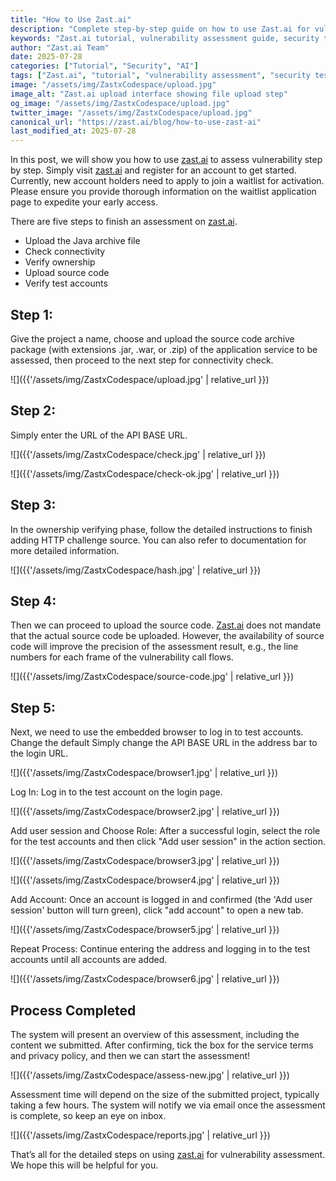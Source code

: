 ```yaml
---
title: "How to Use Zast.ai"
description: "Complete step-by-step guide on how to use Zast.ai for vulnerability assessment. Learn how to upload code, verify ownership, add test accounts, and get detailed security reports with zero false positives."
keywords: "Zast.ai tutorial, vulnerability assessment guide, security testing, code upload, ownership verification, test accounts, security reports, AI security, automated vulnerability detection"
author: "Zast.ai Team"
date: 2025-07-28
categories: ["Tutorial", "Security", "AI"]
tags: ["Zast.ai", "tutorial", "vulnerability assessment", "security testing", "how-to", "user guide", "step-by-step", "AI security"]
image: "/assets/img/ZastxCodespace/upload.jpg"
image_alt: "Zast.ai upload interface showing file upload step"
og_image: "/assets/img/ZastxCodespace/upload.jpg"
twitter_image: "/assets/img/ZastxCodespace/upload.jpg"
canonical_url: "https://zast.ai/blog/how-to-use-zast-ai"
last_modified_at: 2025-07-28
---
```


In this post, we will show you how to use <a href="https://zast.ai" target="_blank">zast.ai</a> to assess vulnerability step by step. Simply visit <a href="https://zast.ai" target="_blank">zast.ai</a> and register for an account to get started. Currently, new account holders need to apply to join a waitlist for activation. Please ensure you provide thorough information on the waitlist application page to expedite your early access.

There are five steps to finish an assessment on <a href="https://zast.ai" target="_blank">zast.ai</a>.

- Upload the Java archive file
- Check connectivity
- Verify ownership
- Upload source code
- Verify test accounts

## Step 1:

Give the project a name, choose and upload the source code archive package (with extensions .jar, .war, or .zip) of the application service to be assessed, then proceed to the next step for connectivity check.

![]({{'/assets/img/ZastxCodespace/upload.jpg' | relative_url }})

## Step 2:

Simply enter the URL of the API BASE URL.

![]({{'/assets/img/ZastxCodespace/check.jpg' | relative_url }})

![]({{'/assets/img/ZastxCodespace/check-ok.jpg' | relative_url }})

## Step 3:

In the ownership verifying phase, follow the detailed instructions to finish adding HTTP challenge source. You can also refer to documentation for more detailed information.

![]({{'/assets/img/ZastxCodespace/hash.jpg' | relative_url }})

## Step 4:

Then we can proceed to upload the source code. <a href="https://zast.ai" target="_blank">Zast.ai</a> does not mandate that the actual source code be uploaded. However, the availability of source code will improve the precision of the assessment result, e.g., the line numbers for each frame of the vulnerability call flows.

![]({{'/assets/img/ZastxCodespace/source-code.jpg' | relative_url }})

## Step 5:

Next, we need to use the embedded browser to log in to test accounts. Change the default Simply change the API BASE URL in the address bar to the login URL.

![]({{'/assets/img/ZastxCodespace/browser1.jpg' | relative_url }})

Log In: Log in to the test account on the login page.

![]({{'/assets/img/ZastxCodespace/browser2.jpg' | relative_url }})

Add user session and Choose Role: After a successful login, select the role for the test accounts and then click "Add user session" in the action section.

![]({{'/assets/img/ZastxCodespace/browser3.jpg' | relative_url }})

![]({{'/assets/img/ZastxCodespace/browser4.jpg' | relative_url }})

Add Account: Once an account is logged in and confirmed (the 'Add user session' button will turn green), click "add account" to open a new tab.

![]({{'/assets/img/ZastxCodespace/browser5.jpg' | relative_url }})

Repeat Process: Continue entering the address and logging in to the test accounts until all accounts are added.

![]({{'/assets/img/ZastxCodespace/browser6.jpg' | relative_url }})

## Process Completed

The system will present an overview of this assessment, including the content we submitted. After confirming, tick the box for the service terms and privacy policy, and then we can start the assessment!

![]({{'/assets/img/ZastxCodespace/assess-new.jpg' | relative_url }})

Assessment time will depend on the size of the submitted project, typically taking a few hours. The system will notify we via email once the assessment is complete, so keep an eye on inbox.

![]({{'/assets/img/ZastxCodespace/reports.jpg' | relative_url }})

That’s all for the detailed steps on using <a href="https://zast.ai" target="_blank">zast.ai</a> for vulnerability assessment. We hope this will be helpful for you.
